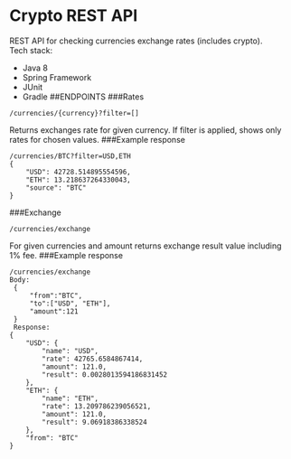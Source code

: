 # Crypto REST API
REST API for checking currencies exchange rates (includes crypto).\
Tech stack:
* Java 8
* Spring Framework
* JUnit
* Gradle
##ENDPOINTS
###Rates
```
/currencies/{currency}?filter=[]
```
Returns exchanges rate for given currency. If filter is applied, shows only rates for chosen values.
###Example response
```
/currencies/BTC?filter=USD,ETH
{
    "USD": 42728.514895554596,
    "ETH": 13.218637264330043,
    "source": "BTC"
}
```
###Exchange
```
/currencies/exchange
```
For given currencies and amount returns exchange result value including 1% fee.
###Example response
```
/currencies/exchange
Body:
 {
     "from":"BTC",
     "to":["USD", "ETH"],
     "amount":121
 }
 Response:
{
    "USD": {
        "name": "USD",
        "rate": 42765.6584867414,
        "amount": 121.0,
        "result": 0.0028013594186831452
    },
    "ETH": {
        "name": "ETH",
        "rate": 13.209786239056521,
        "amount": 121.0,
        "result": 9.06918386338524
    },
    "from": "BTC"
}
```
